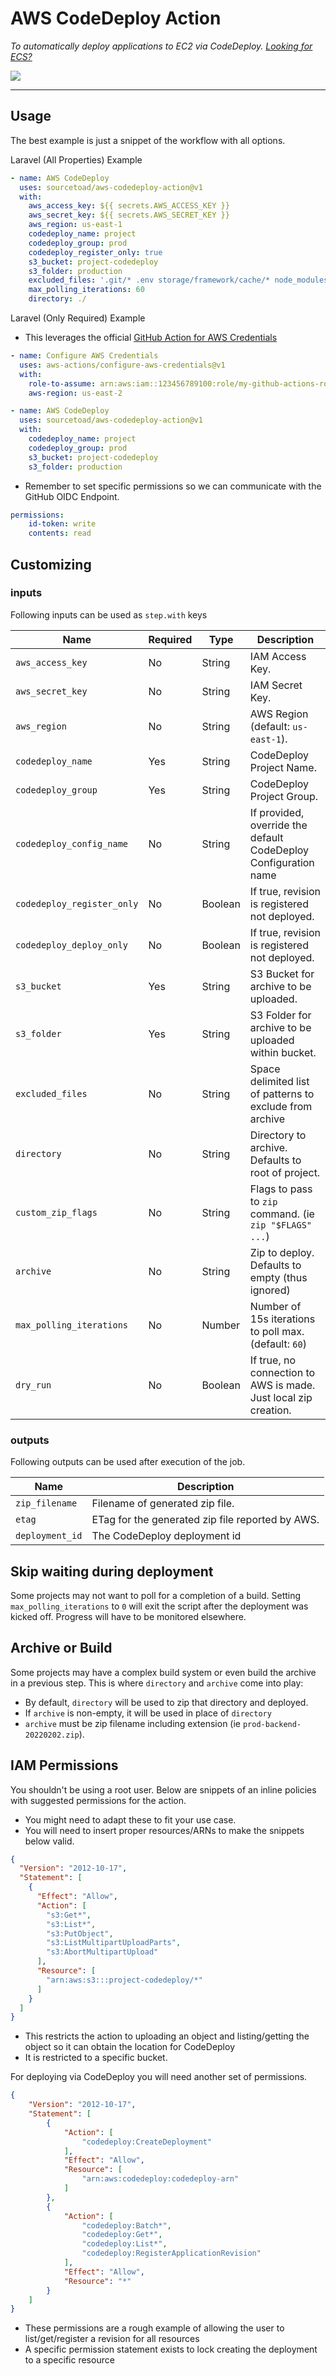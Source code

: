 # AWS CodeDeploy Action
_To automatically deploy applications to EC2 via CodeDeploy. [Looking for ECS?](https://github.com/sourcetoad/aws-ecs-deploy-action)_

![](.github/aws-codedeploy-action.png)

---

## Usage

The best example is just a snippet of the workflow with all options.

Laravel (All Properties) Example

```yaml
- name: AWS CodeDeploy
  uses: sourcetoad/aws-codedeploy-action@v1
  with:
    aws_access_key: ${{ secrets.AWS_ACCESS_KEY }}
    aws_secret_key: ${{ secrets.AWS_SECRET_KEY }}
    aws_region: us-east-1
    codedeploy_name: project
    codedeploy_group: prod
    codedeploy_register_only: true
    s3_bucket: project-codedeploy
    s3_folder: production
    excluded_files: '.git/* .env storage/framework/cache/* node_modules/*'
    max_polling_iterations: 60
    directory: ./
```

Laravel (Only Required) Example

* This leverages the official [GitHub Action for AWS Credentials](https://github.com/marketplace/actions/configure-aws-credentials-action-for-github-actions)

```yaml
- name: Configure AWS Credentials
  uses: aws-actions/configure-aws-credentials@v1
  with:
    role-to-assume: arn:aws:iam::123456789100:role/my-github-actions-role
    aws-region: us-east-2

- name: AWS CodeDeploy
  uses: sourcetoad/aws-codedeploy-action@v1
  with:
    codedeploy_name: project
    codedeploy_group: prod
    s3_bucket: project-codedeploy
    s3_folder: production
```

* Remember to set specific permissions so we can communicate with the GitHub OIDC Endpoint.

```yaml
permissions:
    id-token: write
    contents: read
```

## Customizing

### inputs

Following inputs can be used as `step.with` keys

| Name                       | Required | Type    | Description                                                     |
|----------------------------|----------|---------|-----------------------------------------------------------------|
| `aws_access_key`           | No       | String  | IAM Access Key.                                                 |
| `aws_secret_key`           | No       | String  | IAM Secret Key.                                                 |
| `aws_region`               | No       | String  | AWS Region (default: `us-east-1`).                              |
| `codedeploy_name`          | Yes      | String  | CodeDeploy Project Name.                                        |
| `codedeploy_group`         | Yes      | String  | CodeDeploy Project Group.                                       |
| `codedeploy_config_name`   | No       | String  | If provided, override the default CodeDeploy Configuration name |
| `codedeploy_register_only` | No       | Boolean | If true, revision is registered not deployed.                   |
| `codedeploy_deploy_only`   | No       | Boolean | If true, revision is registered not deployed.                   |
| `s3_bucket`                | Yes      | String  | S3 Bucket for archive to be uploaded.                           |
| `s3_folder`                | Yes      | String  | S3 Folder for archive to be uploaded within bucket.             |
| `excluded_files`           | No       | String  | Space delimited list of patterns to exclude from archive        |
| `directory`                | No       | String  | Directory to archive. Defaults to root of project.              |
| `custom_zip_flags`         | No       | String  | Flags to pass to `zip` command. (ie `zip "$FLAGS" ...`)         |
| `archive`                  | No       | String  | Zip to deploy. Defaults to empty (thus ignored)                 |
| `max_polling_iterations`   | No       | Number  | Number of 15s iterations to poll max. (default: `60`)           |
| `dry_run`                  | No       | Boolean | If true, no connection to AWS is made. Just local zip creation. |

### outputs

Following outputs can be used after execution of the job.

| Name            | Description                                      |
|-----------------|--------------------------------------------------|
| `zip_filename`  | Filename of generated zip file.                  |  
| `etag`          | ETag for the generated zip file reported by AWS. |
| `deployment_id` | The CodeDeploy deployment id                     |

## Skip waiting during deployment
Some projects may not want to poll for a completion of a build. Setting `max_polling_iterations` to `0` will exit
the script after the deployment was kicked off. Progress will have to be monitored elsewhere.

## Archive or Build
Some projects may have a complex build system or even build the archive in a previous step. This is where
`directory` and `archive` come into play:

 * By default, `directory` will be used to zip that directory and deployed.
 * If `archive` is non-empty, it will be used in place of `directory`
 * `archive` must be zip filename including extension (ie `prod-backend-20220202.zip`).

## IAM Permissions

You shouldn't be using a root user. Below are snippets of an inline policies with suggested permissions for the action. 

 * You might need to adapt these to fit your use case.
 * You will need to insert proper resources/ARNs to make the snippets below valid.

```json
{
  "Version": "2012-10-17",
  "Statement": [
    {
      "Effect": "Allow",
      "Action": [
        "s3:Get*",
        "s3:List*",
        "s3:PutObject",
        "s3:ListMultipartUploadParts",
        "s3:AbortMultipartUpload"
      ],
      "Resource": [
        "arn:aws:s3:::project-codedeploy/*"
      ]
    }
  ]
}
```

 * This restricts the action to uploading an object and listing/getting the object so it can obtain the location for CodeDeploy
 * It is restricted to a specific bucket.

For deploying via CodeDeploy you will need another set of permissions.
```json
{
    "Version": "2012-10-17",
    "Statement": [
        {
            "Action": [
                "codedeploy:CreateDeployment"
            ],
            "Effect": "Allow",
            "Resource": [
                "arn:aws:codedeploy:codedeploy-arn"
            ]
        },
        {
            "Action": [
                "codedeploy:Batch*",
                "codedeploy:Get*",
                "codedeploy:List*",
                "codedeploy:RegisterApplicationRevision"
            ],
            "Effect": "Allow",
            "Resource": "*"
        }
    ]
}
```

 * These permissions are a rough example of allowing the user to list/get/register a revision for all resources
 * A specific permission statement exists to lock creating the deployment to a specific resource

